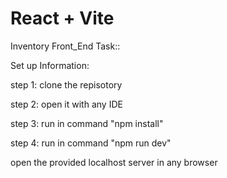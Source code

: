 # React + Vite

Inventory Front_End Task::

Set up Information:

step 1: clone the repisotory

step 2: open it with any IDE

step 3: run in command "npm install"

step 4: run in command "npm run dev"

open the provided localhost server in any browser

